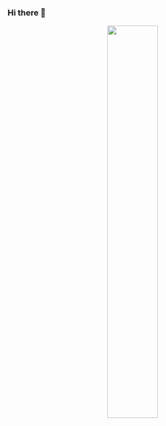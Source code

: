 ### Hi there 👋

<p align="center">
<img src="https://github-readme-streak-stats.herokuapp.com/?user=SamiIslam03&hide_border=false&theme=react" width="45%"/>
</p>

<!--
**SamiIslam03/SamiIslam03** is a ✨ _special_ ✨ repository because its `README.md` (this file) appears on your GitHub profile.

Here are some ideas to get you started:

- 🔭 I’m currently working on ...
- 🌱 I’m currently learning ...
- 👯 I’m looking to collaborate on ...
- 🤔 I’m looking for help with ...
- 💬 Ask me about ...
- 📫 How to reach me: ...
- 😄 Pronouns: ...
- ⚡ Fun fact: ...
-->
